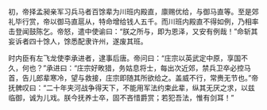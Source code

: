 初，帝择孟昶亲军习兵马者百馀辈为川班内殿直，廪赐优给，与御马直等。至是郊礼毕行赏，帝以御马直扈从，特命增给钱人五千。而川班内殿直不得如例，乃相率击登闻鼓陈乞。帝怒，遣中使谕曰：“朕之所与，即为恩泽，又安有例哉！”命斩其妄诉者四十馀人，馀悉配隶许州，遂废其班。

时内臣有左飞龙使李承进者，逮事后唐。帝问曰：“庄宗以英武定中原，享国不久，何也？”承进曰：“庄宗好畋猎，务姑息将士，每出次近郊，禁兵卫卒必控马首，告儿郎辈寒冷，望与救接，庄宗即随其所欲给之。盖威不行，常赉无节也。”帝抚髀叹曰：“二十年夹河战争得天下，不能用军法约束此辈，纵其无厌之求，以兹临御，诚为儿戏。朕今抚养士卒，固不吝惜爵赏；若犯吾法，惟有剑耳！”